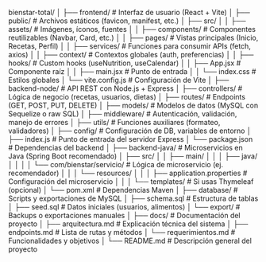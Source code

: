 bienstar-total/
│
├── frontend/                  # Interfaz de usuario (React + Vite)
│   ├── public/                # Archivos estáticos (favicon, manifest, etc.)
│   ├── src/
│   │   ├── assets/            # Imágenes, íconos, fuentes
│   │   ├── components/        # Componentes reutilizables (Navbar, Card, etc.)
│   │   ├── pages/             # Vistas principales (Inicio, Recetas, Perfil)
│   │   ├── services/          # Funciones para consumir APIs (fetch, axios)
│   │   ├── context/           # Contextos globales (auth, preferencias)
│   │   ├── hooks/             # Custom hooks (useNutrition, useCalendar)
│   │   ├── App.jsx            # Componente raíz
│   │   ├── main.jsx           # Punto de entrada
│   │   └── index.css          # Estilos globales
│   └── vite.config.js         # Configuración de Vite
│
├── backend-node/             # API REST con Node.js + Express
│   ├── controllers/          # Lógica de negocio (recetas, usuarios, dietas)
│   ├── routes/               # Endpoints (GET, POST, PUT, DELETE)
│   ├── models/               # Modelos de datos (MySQL con Sequelize o raw SQL)
│   ├── middleware/           # Autenticación, validación, manejo de errores
│   ├── utils/                # Funciones auxiliares (formateo, validadores)
│   ├── config/               # Configuración de DB, variables de entorno
│   ├── index.js              # Punto de entrada del servidor Express
│   └── package.json          # Dependencias del backend
│
├── backend-java/             # Microservicios en Java (Spring Boot recomendado)
│   ├── src/
│   │   ├── main/
│   │   │   ├── java/
│   │   │   │   └── com/bienstar/servicio/  # Lógica de microservicio (ej. recomendador)
│   │   │   └── resources/
│   │   │       ├── application.properties  # Configuración del microservicio
│   │   │       └── templates/              # Si usas Thymeleaf (opcional)
│   └── pom.xml                 # Dependencias Maven
│
├── database/                 # Scripts y exportaciones de MySQL
│   ├── schema.sql            # Estructura de tablas
│   ├── seed.sql              # Datos iniciales (usuarios, alimentos)
│   └── export/               # Backups o exportaciones manuales
│
├── docs/                     # Documentación del proyecto
│   ├── arquitectura.md       # Explicación técnica del sistema
│   ├── endpoints.md          # Lista de rutas y métodos
│   └── requerimientos.md     # Funcionalidades y objetivos
│
└── README.md                 # Descripción general del proyecto